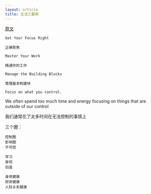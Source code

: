 ```yaml
---
layout: article
title: 生活三要素
---
```


[原文](https://deanyeong.com/how-to-live-a-good-life/)


```
Get Your Focus Right

正确聚焦

Master Your Work

精通你的工作

Manage the Building Blocks

管理基本构建块
```

```
Focus on what you control.
```

We often spend too much time and energy focusing on things that are outside of our control 

我们通常花了太多时间在无法控制的事情上


三个圈：

```
控制圈
影响圈
不可控
```


```
学习
审视
创造
```

```
身体健康
财务健康
人际关系健康
```

